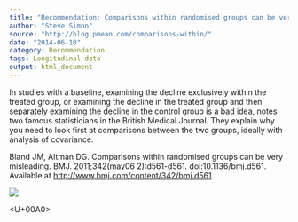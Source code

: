 ```yaml
---
title: "Recommendation: Comparisons within randomised groups can be very misleading"
author: "Steve Simon"
source: "http://blog.pmean.com/comparisons-within/"
date: "2014-06-10"
category: Recommendation
tags: Longitudinal data
output: html_document
---
```


In studies with a baseline, examining the decline exclusively within the
treated group, or examining the decline in the treated group and then
separately examining the decline in the control group is a bad idea,
notes two famous statisticians in the British Medical Journal. They
explain why you need to look first at comparisons between the two
groups, ideally with analysis of covariance.

<!---More--->

Bland JM, Altman DG. Comparisons within randomised groups can be very
misleading. BMJ. 2011;342(may06 2):d561-d561. doi:10.1136/bmj.d561.
Available at <http://www.bmj.com/content/342/bmj.d561>.

![](../../../web/images/comparisons-within01.png)



<U+00A0>


